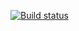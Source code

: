 [![Build status](https://ci.appveyor.com/api/projects/status/p9xl11php36mpjlv?svg=true)](https://ci.appveyor.com/project/Valted-cmd/ai-2-3-1v1)